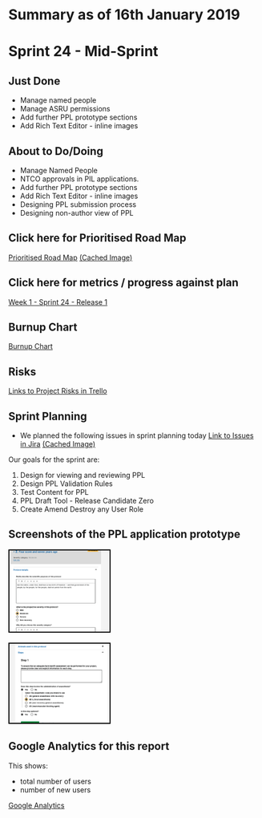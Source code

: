 # Summary as of 16th January 2019 

# Sprint 24 - Mid-Sprint

## Just Done
* Manage named people
* Manage ASRU permissions
* Add further PPL prototype sections
* Add Rich Text Editor - inline images 

## About to Do/Doing
* Manage Named People
* NTCO approvals in PIL applications.
* Add further PPL prototype sections
* Add Rich Text Editor - inline images
* Designing PPL submission process
* Designing non-author view of PPL

## Click here for Prioritised Road Map
[Prioritised Road Map](https://trello.com/b/p7x9hbPV/prioritised-roadmap)    [\(Cached Image\)](graphs/ASLRoadMap16012019.jpg)

## Click here for metrics / progress against plan
[Week 1 - Sprint 24 - Release 1](graphs/progress16012019.png)

## Burnup Chart

[Burnup Chart](burnup16012019.md)

## Risks
[Links to Project Risks in Trello](https://trello.com/b/VuFuCL7t/risk-register-and-kpis-asl-delivery)  

## Sprint Planning
* We planned the following issues in sprint planning today [Link to Issues in Jira](https://jira.digital.homeoffice.gov.uk/secure/RapidBoard.jspa?rapidView=261)    [\(Cached Image\)](graphs/sprint16012019.png)

Our goals for the sprint are:

1. Design for viewing and reviewing PPL
2. Design PPL Validation Rules
3. Test Content for PPL
4. PPL Draft Tool - Release Candidate Zero
5. Create Amend Destroy any User Role


## Screenshots of the PPL application prototype
<a href="graphs/proto1_09012019.png"><img src="graphs/proto1_09012019.png" alt="HTML5 Icon" width="200" style="border:2px solid black"></a>
<br>
<br>
<a href="graphs/proto2_09012019.png"><img src="graphs/proto2_09012019.png" alt="HTML5 Icon" width="200" style="border:2px solid black"></a>

## Google Analytics for this report

This shows:
* total number of users
* number of new users

[Google Analytics](graphs/GA16012019.jpg)

